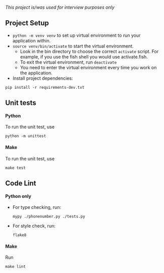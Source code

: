 _This project is/was used for interview purposes only_

## Project Setup
* `python -m venv venv` to set up virtual environment to run your application within.
* `source venv/bin/activate` to start the virtual environment.
    * Look in the bin directory to choose the correct `activate` script. For example, if you use the fish shell you would use activate.fish.
    * To exit the virtual environment, run `deactivate`
    * You need to enter the virtual environment every time you work on the application.
* Install project dependencies:
```shell
pip install -r requirements-dev.txt
```

## Unit tests
#### Python
To run the unit test, use 
```shell
python -m unittest
```
#### Make
To run the unit test, use 
```shell
make test
```

## Code Lint
#### Python only
* For type checking, run: 
  ```shell
  mypy ./phonenumber.py ./tests.py
  ```
* For style check, run: 
  ```shell
  flake8
  ```
#### Make
Run 
```shell
make lint
```

